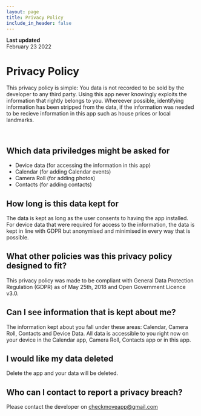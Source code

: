 ```yaml
---
layout: page
title: Privacy Policy
include_in_header: false
---
```


**Last updated**  
February 23 2022

# Privacy Policy
 This privacy policy is simple: You data is not recorded to be sold by the developer to any third party.  Using this app never knowingly exploits the information that rightly belongs to you. Whereever possible, identifying information has been stripped from the data, if the information was needed to be recieve information in this app such as house prices or local landmarks.

<br>


## Which data priviledges might be asked for
 
- Device data (for accessing the information in this app)
- Calendar (for adding Calendar events)
- Camera Roll (for adding photos)
- Contacts (for adding contacts)
  
## How long is this data kept for

The data is kept as long as the user consents to having the app installed. For device data that were required for access to the information, the data is kept in line with GDPR but anonymised and minimised in every way that is possible.
  
## What other policies was this privacy policy designed to fit?
  
This privacy policy was made to be compliant with General Data Protection Regulation (GDPR) as of May 25th, 2018 and Open Government Licence v3.0.
  
## Can I see information that is kept about me?

The information kept about you fall under these areas: Calendar, Camera Roll, Contacts and Device Data. All data is accessible to you right now on your device in the Calendar app, Camera Roll, Contacts app or in this app.
 
## I would like my data deleted

Delete the app and your data will be deleted.
 
## Who can I contact to report a privacy breach?

Please contact the developer on checkmoveapp@gmail.com
